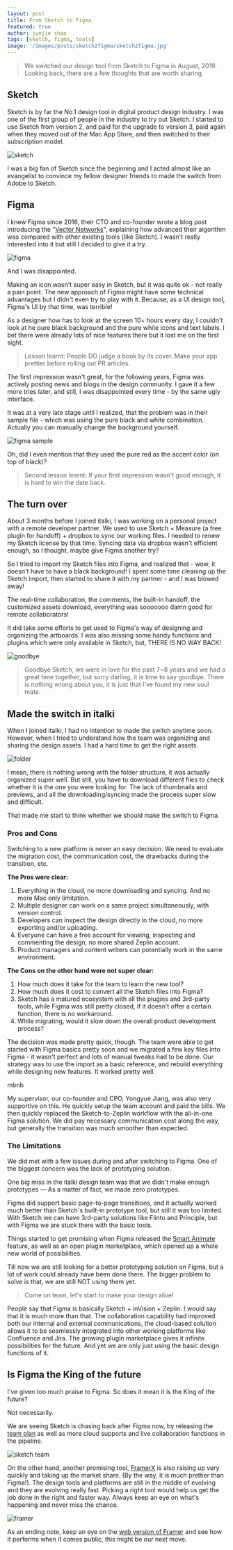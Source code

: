 ```yaml
---
layout: post
title: From Sketch to Figma
featured: true
author: junjie shao
tags: [sketch, figma, tools]
image: '/images/posts/sketch2figma/sketch2figma.jpg'
---
```




>We switched our design tool from Sketch to Figma in August, 2019. Looking back, there are a few thoughts that are worth sharing.



## Sketch

Sketch is by far the No.1 design tool in digital product design industry. I was one of the first group of people in the industry to try out Sketch. I started to use Sketch from version 2, and paid for the upgrade to version 3, paid again when they moved out of the Mac App Store, and then switched to their subscription model. 

![sketch](/images/posts/sketch2figma/0.png)

I was a big fan of Sketch since the beginning and I acted almost like an evangelist to convince my fellow designer friends to made the switch from Adobe to Sketch.

## Figma

I knew Figma since 2016, their CTO and co-founder wrote a blog post introducing the "[Vector Networks](https://www.figma.com/blog/introducing-vector-networks/)", explaining how advanced their algorithm was compared with other existing tools (like Sketch). I wasn't really interested into it but still I decided to give it a try. 

![figma](/images/posts/sketch2figma/1.png)

And I was disappointed. 

Making an icon wasn't super easy in Sketch, but it was quite ok - not really a pain point. The new approach of Figma might have some technical advantages but I didn't even try to play with it. Because,  as a UI design tool, Figma's UI by that time, was terrible! 

As a designer how has to look at the screen 10+ hours every day, I couldn't  look at he pure black background and the pure white icons and text labels. I bet there were already lots of nice features there but it lost me on the first sight.

> Lesson learnt: People DO judge a book by its cover. Make your app prettier before rolling out PR articles.

The first impression wasn't great, for the following years, Figma was actively posting news and blogs  in the design community. I gave it a few more tries later, and still, I was disappointed every time - by the same ugly interface. 

It was at a very late stage until I realized, that the problem was in their sample file - which was using the pure black and white combination. Actually you can manually change the background yourself. 

![figma sample](/images/posts/sketch2figma/2.png)

Oh, did I even mention that they used the pure red as the accent color (on top of black)?

> Second lesson learnt: If your first impression wasn't good enough, it is hard to win the date back.

## The turn over

About 3 months before I joined italki, I was working on a personal project with a remote developer partner. We used to use Sketch + Measure (a free plugin for handoff) + dropbox to sync our working files. I needed to renew my Sketch license by that time. Syncing data via dropbox wasn't efficient enough, so I thought, maybe give Figma another try?

So I tried to import my Sketch files into Figma, and realized that - wow, it doesn't have to have a black background! I spent some time cleaning up the Sketch import, then started to share it with my partner - and I was blowed away!

The real-time collaboration, the comments, the built-in handoff, the customized assets download, everything was sooooooo damn good for remote collaborators!

It did take some efforts to get used to Figma's way of designing and organizing the artboards. I was also missing some handy functions and plugins which were only available in Sketch, but, THERE IS NO WAY BACK!

![goodbye](/images/posts/sketch2figma/3.png)

> Goodbye Sketch, we were in love for the past 7~8 years and we had a great time together, but sorry darling, it is time to say goodbye. There is nothing wrong about you, it is just that I've found my new soul mate.

## Made the switch in italki

When I joined italki, I had no intention to made the switch anytime soon. However, when I tried to understand how the team was organizing and sharing the design assets. I had a hard time to get the right assets. 

![folder](/images/posts/sketch2figma/4.png)

I mean, there is nothing wrong with the folder structure, it was actually organized super well. But still, you have to download different files to check whether it is the one you were looking for. The lack of thumbnails and previews, and all the downloading/syncing made the process super slow and difficult.

That made me start to think whether we should make the switch to Figma.

### Pros and Cons

Switching to a new platform is never an easy decision. We need to evaluate the migration cost, the communication cost, the drawbacks during the transition, etc. 

**The Pros were clear:**

1. Everything in the cloud, no more downloading and syncing. And no more Mac only limitation. 
2. Multiple designer can work on a same project simultaneously, with version control.
3. Developers can inspect the design directly in the cloud, no more exporting and/or uploading. 
4. Everyone can have a free account for viewing, inspecting and commenting the design, no more shared Zeplin account.
5. Product managers and content writers can potentially work in the same environment. 

**The Cons on the other hand were not super clear:**

1. How much does it take for the team to learn the new tool?
2. How much does it cost to convert all the Sketch files into Figma?
3. Sketch has a matured ecosystem with all the plugins and 3rd-party tools, while Figma was still pretty closed, if it doesn't offer a certain function, there is no workaround.
4. While migrating, would it slow down the overall product development process?

The decision was made pretty quick, though. The team were able to get started with Figma basics pretty soon and we migrated a few key files into Figma - it wasn't perfect and lots of manual tweaks had to be done. Our strategy was to use the import as a basic reference, and rebuild everything while designing new features. It worked pretty well. 

mbnb

My supervisor, our co-founder and CPO, Yongyue Jiang, was also very supportive on this. He quickly setup the team account and paid the bills. We then quickly replaced the Sketch-to-Zeplin workflow with the all-in-one Figma solution. We did pay necessary communication cost along the way, but generally the transition was much smoother than expected.

### The Limitations

We did met with a few issues during and after switching to Figma. One of the biggest concern was the lack of prototyping solution.

One big miss in the italki design team was that we didn't make enough prototypes — As a matter of fact, we made zero prototypes. 

Figma did support basic page-to-page transitions, and it actually worked much better than Sketch's built-in prototype tool, but still it was too limited. With Sketch we can have 3rd-party solutions like Flinto and Principle, but with Figma we are stuck there with the basic tools. 

Things started to get promising when Figma released the [Smart Animate](https://www.figma.com/blog/announcing-smart-animate-and-advanced-transitions/) feature, as well as an open plugin marketplace, which opened up a whole new world of possibilities. 

Till now we are still looking for a better prototyping solution on Figma, but a lot of work could already have been done there. The bigger problem to solve is that, we are still NOT using them yet. 

> Come on team, let's start to make your design alive!

People say that Figma is basically Sketch + inVision + Zeplin. I would say that it is much more than that. The collaboration capability had improved both our internal and external communications, the cloud-based solution allows it to be seamlessly integrated into other working platforms like Confluence and Jira. The growing plugin marketplace gives it infinite possibilities for the future. And yet we are only just using the basic design functions of it. 

## Is Figma the King of the future

I've given too much praise to Figma. So does it mean it is the King of the future?

Not necessarily.

We are seeing Sketch is chasing back after Figma now, by releasing the [team plan](https://www.sketch.com/for-teams/) as well as more cloud supports and live collaboration functions in the pipeline. 

![sketch team](/images/posts/sketch2figma/5.png)

On the other hand, another promising tool, [FramerX](https://www.framer.com/) is also raising up very quickly and taking up the market share. (By the way, it is much prettier than Figma!). The design tools and platforms are still in the middle of evolving and they are evolving really fast. Picking a right tool would help us get the job done in the right and faster way. Always keep an eye on what's happening and never miss the chance.

![framer](/images/posts/sketch2figma/6.png)

As an ending note, keep an eye on the [web version of Framer](https://www.framer.com/web/](https://www.framer.com/web/)) and see how it performs when it comes public, this might be our next move.
